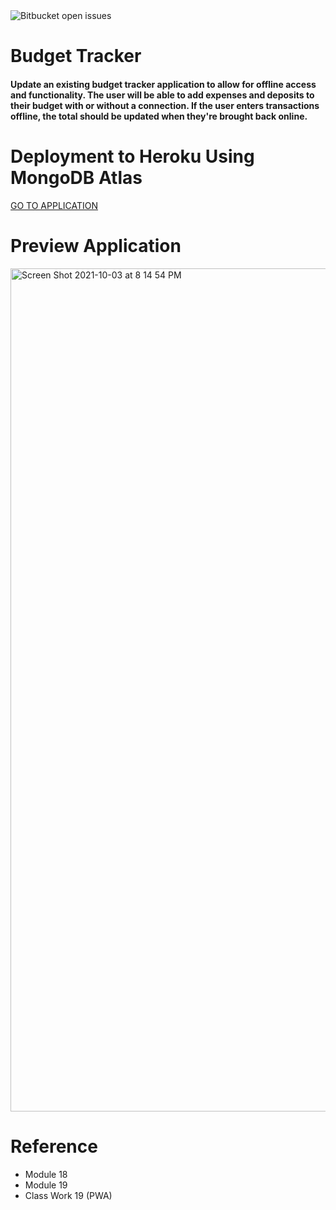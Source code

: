 <img alt="Bitbucket open issues" src="https://img.shields.io/bitbucket/issues/rldyd/Budget-Tracker">


# Budget Tracker

#### Update an existing budget tracker application to allow for offline access and functionality. The user will be able to add expenses and deposits to their budget with or without a connection. If the user enters transactions offline, the total should be updated when they're brought back online.


# Deployment to Heroku Using MongoDB Atlas

[GO TO APPLICATION](https://blooming-caverns-23612.herokuapp.com)

# Preview Application

<img width="1349" alt="Screen Shot 2021-10-03 at 8 14 54 PM" src="https://user-images.githubusercontent.com/84109630/135778329-472a0443-9dd4-46df-b99e-283b53c75927.png">



# Reference

* Module 18
* Module 19
* Class Work 19 (PWA)
